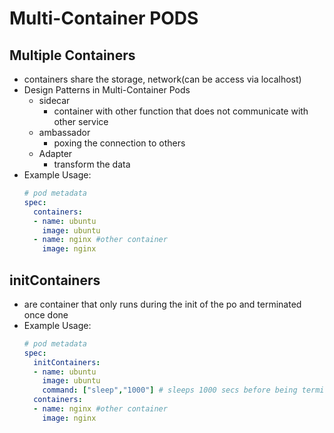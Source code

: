 # Multi-Container PODS
## Multiple Containers
- containers share the storage, network(can be access via localhost)
- Design Patterns in Multi-Container Pods
  - sidecar
    - container with other function that does not communicate with other service
  - ambassador
    - poxing the connection to others
  - Adapter
    - transform the data
- Example Usage:
  ```yaml
  # pod metadata
  spec:
    containers:
    - name: ubuntu
      image: ubuntu
    - name: nginx #other container
      image: nginx
  ```
## initContainers
- are container that only runs during the init of the po and terminated once done
- Example Usage:
  ```yaml
  # pod metadata
  spec:
    initContainers:
    - name: ubuntu
      image: ubuntu
      command: ["sleep","1000"] # sleeps 1000 secs before being terminated and nginx container will start
    containers:
    - name: nginx #other container
      image: nginx
  ```
